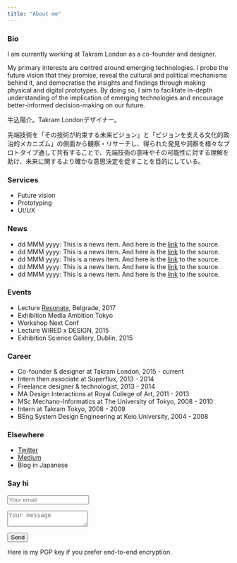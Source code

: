 ```yaml
---
title: "About me"
---
```


### Bio
I am currently working at Takram London as a co-founder and designer.

My primary interests are centred around emerging technologies. I probe the future vision that they promise, reveal the cultural and political mechanisms behind it, and democratise the insights and findings through making physical and digital prototypes. By doing so, I aim to facilitate in-depth understanding of the implication of emerging technologies and encourage better-informed decision-making on our future.

<div class="ja">

牛込陽介。Takram Londonデザイナー。

先端技術を「その技術が約束する未来ビジョン」と「ビジョンを支える文化的政治的メカニズム」の側面から観察・リサーチし、得られた発見や洞察を様々なプロトタイプ通して共有することで、先端技術の意味やその可能性に対する理解を助け、未来に関するより確かな意思決定を促すことを目的にしている。

</div>

### Services

* Future vision
* Prototyping
* UI/UX

### News

* dd MMM yyyy: This is a news item. And here is the [link](https://example.com "link sample") to the source.
* dd MMM yyyy: This is a news item. And here is the [link](https://example.com "link sample") to the source.
* dd MMM yyyy: This is a news item. And here is the [link](https://example.com "link sample") to the source.
* dd MMM yyyy: This is a news item. And here is the [link](https://example.com "link sample") to the source.
* dd MMM yyyy: This is a news item. And here is the [link](https://example.com "link sample") to the source.

### Events

* Lecture [Resonate](https://resonate.io), Belgrade, 2017
* Exhibition Media Ambition Tokyo
* Workshop Next Conf
* Lecture WIRED x DESIGN, 2015
* Exhibition Science Gallery, Dublin, 2015

### Career

* Co-founder & designer at Takram London, 2015 - current
* Intern then associate at Superflux, 2013 - 2014
* Freelance designer & technologist, 2013 - 2014
* MA Design Interactions at Royal College of Art, 2011 - 2013
* MSc Mechano-Informatics at The University of Tokyo, 2008 - 2010
* Intern at Takram Tokyo, 2008 - 2009
* BEng System Design Engineering at Keio University, 2004 - 2008

### Elsewhere

* [<span class="icon"><i class="fa fa-twitter" aria-hidden="true"></i></span> Twitter](https://www.twitter.com/ushi_ "Twitter")
* [<span class="icon"><i class="fa fa-medium" aria-hidden="true"></i></span> Medium](https://www.medium.com "Medium (in English)")
* Blog in Japanese


### Say hi

<p class="control">
<form method="POST" action="http://formspree.io/i@yosukeushigo.me">
  <p class="control">
  <input class="input" type="email" name="email" placeholder="Your email">
  </p>
  <p class="control">
  <textarea class="textarea" name="message" placeholder="Your message"></textarea>
  </p>
  <p class="control">
  <button type="submit" class="button is-primary">Send</button>
  </p>
</form>
</p>

Here is my PGP key if you prefer end-to-end encryption.
